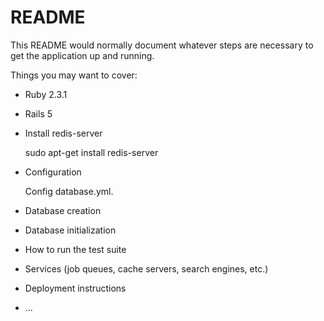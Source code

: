 # README

This README would normally document whatever steps are necessary to get the
application up and running.

Things you may want to cover:

* Ruby 2.3.1

* Rails 5

* Install redis-server
  
    sudo apt-get install redis-server

* Configuration

    Config database.yml.

* Database creation

* Database initialization

* How to run the test suite

* Services (job queues, cache servers, search engines, etc.)

* Deployment instructions

* ...
